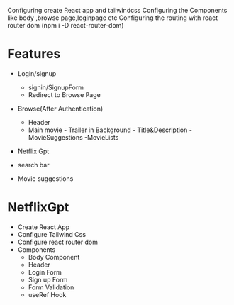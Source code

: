 Configuring create React app and tailwindcss
Configuring the Components like body ,browse page,loginpage etc
Configuring the routing with react router dom (npm i -D react-router-dom)

# Features

- Login/signup

  - signin/SignupForm
  - Redirect to Browse Page

- Browse(After Authentication)

  - Header
  - Main movie - Trailer in Background - Title&Description
    -MovieSuggestions
    -MovieLists

- Netflix Gpt
- search bar
- Movie suggestions

# NetflixGpt

- Create React App
- Configure Tailwind Css
- Configure react router dom
- Components
  - Body Component
  - Header
  - Login Form
  - Sign up Form
  - Form Validation
  - useRef Hook

